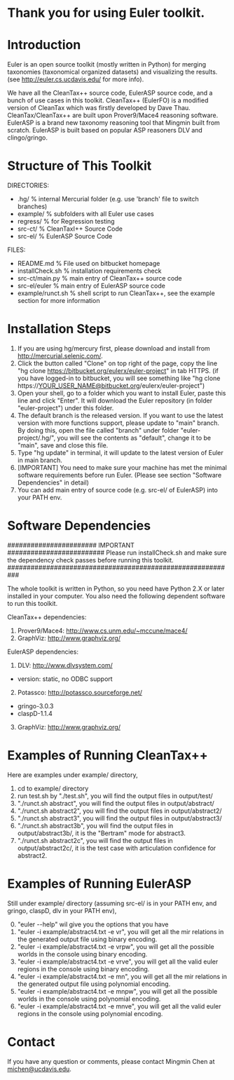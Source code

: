 # Thank you for using Euler toolkit.

# Introduction

Euler is an open source toolkit (mostly written in Python) for merging taxonomies (taxonomical organized datasets) and visualizing the results. (see http://euler.cs.ucdavis.edu/ for more info).

We have all the CleanTax++ source code, EulerASP source code, and a bunch of use cases in this toolkit. CleanTax++ (EulerFO) is a modified version of CleanTax which was firstly developed by Dave Thau. CleanTax/CleanTax++ are built upon Prover9/Mace4 reasoning software. EulerASP is a brand new taxonomy reasoning tool that Mingmin built from scratch. EulerASP is built based on popular ASP reasoners DLV and clingo/gringo.

# Structure of This Toolkit
DIRECTORIES:

- .hg/                  % internal Mercurial folder (e.g. use 'branch' file to switch branches)
- example/              % subfolders with all Euler use cases
- regress/              % for Regression testing
- src-ct/               % CleanTaxI++ Source Code
- src-el/               % EulerASP Source Code

FILES:

- README.md             % File used on bitbucket homepage
- installCheck.sh       % installation requirements check
- src-ct/main.py        % main entry of CleanTax++ source code
- src-el/euler          % main entry of EulerASP source code
- example/runct.sh      % shell script to run CleanTax++, see the example section for more information

# Installation Steps
1. If you are using hg/mercury first, please download and install from http://mercurial.selenic.com/.
2. Click the button called "Clone" on top right of the page, copy the line "hg clone https://bitbucket.org/eulerx/euler-project" in tab HTTPS. (if you have logged-in to bitbucket, you will see something like "hg clone https://YOUR_USER_NAME@bitbucket.org/eulerx/euler-project")
3. Open your shell, go to a folder which you want to install Euler, paste this line and click "Enter". It will download the Euler repository (in folder "euler-project") under this folder.
4. The default branch is the released version. If you want to use the latest version with more functions support, please update to "main" branch. By doing this, open the file called "branch" under folder "euler-project/.hg/", you will see the contents as "default", change it to be "main", save and close this file.
5. Type "hg update" in terminal, it will update to the latest version of Euler in main branch.
6. [IMPORTANT] You need to make sure your machine has met the minimal software requirements before run Euler. (Please see section "Software Dependencies" in detail)
7. You can add main entry of source code (e.g. src-el/ of EulerASP) into your PATH env. 

# Software Dependencies
####################### IMPORTANT #########################
Please run installCheck.sh and make sure the dependency check passes before running this toolkit.
###########################################################

The whole toolkit is written in Python, so you need have Python 2.X or later installed in your computer. You also need the following dependent software to run this toolkit.

CleanTax++ dependencies:

1. Prover9/Mace4:  http://www.cs.unm.edu/~mccune/mace4/
2. GraphViz:       http://www.graphviz.org/

EulerASP dependencies:

1. DLV:            http://www.dlvsystem.com/
  - version: static, no ODBC support
2. Potassco:       http://potassco.sourceforge.net/
  - gringo-3.0.3
  - claspD-1.1.4
3. GraphViz:       http://www.graphviz.org/

# Examples of Running CleanTax++

Here are examples under example/ directory,

1. cd to example/ directory
2. run test.sh by "./test.sh", you will find the output files in output/test/
3. "./runct.sh abstract", you will find the output files in output/abstract/
4. "./runct.sh abstract2", you will find the output files in output/abstract2/
5. "./runct.sh abstract3", you will find the output files in output/abstract3/
6. "./runct.sh abstract3b", you will find the output files in output/abstract3b/, it is the "Bertram" mode for abstract3.
7. "./runct.sh abstract2c", you will find the output files in output/abstract2c/, it is the test case with articulation confidence for abstract2.

# Examples of Running EulerASP

Still under example/ directory (assuming src-el/ is in your PATH env, and gringo, claspD, dlv in your PATH env),

0. "euler --help" wil give you the options that you have
1. "euler -i example/abstract4.txt -e vr", you will get all the mir relations in the generated output file using binary encoding.
2. "euler -i example/abstract4.txt -e vrpw", you will get all the possible worlds in the console using binary encoding.
3. "euler -i example/abstract4.txt -e vrve", you will get all the valid euler regions in the console using binary encoding.
4. "euler -i example/abstract4.txt -e mn", you will get all the mir relations in the generated output file using polynomial encoding.
5. "euler -i example/abstract4.txt -e mnpw", you will get all the possible worlds in the console using polynomial encoding.
6. "euler -i example/abstract4.txt -e mnve", you will get all the valid euler regions in the console using polynomial encoding.

# Contact

If you have any question or comments, please contact Mingmin Chen at michen@ucdavis.edu.
